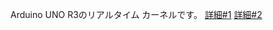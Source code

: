 Arduino UNO R3のリアルタイム カーネルです。
[詳細#1](https://pekopoko4control.blogspot.com/2024/09/arduino-uno.html)
[詳細#2](https://pekopoko4control.blogspot.com/2024/10/for-arduino-uno-r3.html)
